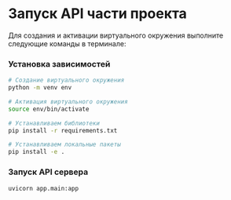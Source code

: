 # Запуск API части проекта

Для создания и активации виртуального окружения выполните следующие команды в терминале:

### Установка зависимостей
```bash
# Создание виртуального окружения
python -m venv env

# Активация виртуального окружения
source env/bin/activate

# Устанавливаем библиотеки
pip install -r requirements.txt

# Устанавливаем локальные пакеты
pip install -e .
```

### Запуск API сервера
```bash
uvicorn app.main:app
```